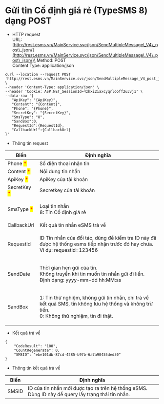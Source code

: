 # Gửi tin Cố định giá rẻ (TypeSMS 8) dạng POST

* HTTP request\
  URL: [http://rest.esms.vn/MainService.svc/json/SendMultipleMessage\_V4\_post\_json/](http://rest.esms.vn/MainService.svc/json/SendMultipleMessage\_V4\_post\_json/)\
  Method: POST\
  Content Type: application/json

```
curl --location --request POST 'http://rest.esms.vn/MainService.svc/json/SendMultipleMessage_V4_post_json/' \
--header 'Content-Type: application/json' \
--header 'Cookie: ASP.NET_SessionId=4zhxi2iaxcyqrlooff2u3vj1' \
--data-raw '{
   "ApiKey": "{ApiKey}",
   "Content": "{Content}",
   "Phone": "{Phone}",
   "SecretKey": "{SecretKey}",
   "SmsType": "8",
   "SandBox":0,
   "RequestId":{RequestId},
   "CallbackUrl":{CallbackUrl}
}'
```

* Thông tin request

| Biến                                         | Định nghĩa                                                                                                                                           |
| -------------------------------------------- | ---------------------------------------------------------------------------------------------------------------------------------------------------- |
| Phone <mark style="color:red;">\*</mark>     | Số điện thoại nhận tin                                                                                                                               |
| Content <mark style="color:red;">\*</mark>   | Nội dung tin nhắn                                                                                                                                    |
| ApiKey <mark style="color:red;">\*</mark>    | ApiKey của tài khoản                                                                                                                                 |
| SecretKey <mark style="color:red;">\*</mark> | Secretkey của tài khoản                                                                                                                              |
| SmsType <mark style="color:red;">\*</mark>   | <p>Loại tin nhắn<br>8: Tin Cố định giá rẻ</p>                                                                                                        |
| CallbackUrl                                  | Kết quả tin nhắn eSMS trả về                                                                                                                         |
| RequestId                                    | <p>ID Tin nhắn của đối tác, dùng để kiểm tra ID này đã được hệ thống esms tiếp nhận trước đó hay chưa.<br>Ví dụ: requestid=123456</p>                |
| SendDate                                     | <p>Thời gian hẹn gửi của tin. <br>Không truyền khi tin muốn tin nhắn gửi đi liền.<br>Định dạng: yyyy-mm-dd hh:MM:ss</p>                              |
| SandBox                                      | <p>1: Tin thử nghiệm, không gửi tin nhắn, chỉ trả về kết quả SMS, tin không lưu hệ thống và không trừ tiền.<br>0: Không thử nghiệm, tin đi thật.</p> |

* Kết quả trả về

```
{
    "CodeResult": "100",
    "CountRegenerate": 0,
    "SMSID": "ebe101db-87cd-4285-b97b-6a7a90455ded30"
}
```

* Thông tin kết quả trả về

| Biến  | Định nghĩa                                                                                        |
| ----- | ------------------------------------------------------------------------------------------------- |
| SMSID | ID của tin nhắn mới được tạo ra trên hệ thống eSMS. Dùng ID này để query lấy trạng thái tin nhắn. |
